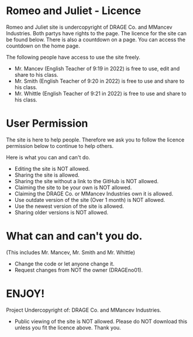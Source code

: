 # Romeo and Juliet - Licence

Romeo and Juliet site is undercopyright of DRAGE Co. and MMancev Industries. Both partys have rights to the page. The licence for the site can be found below. There is also a countdown on a page. You can access the countdown on the home page.

The following people have access to use the site freely.

- Mr. Mancev (English Teacher of 9:19 in 2022) is free to use, edit and share to his class.
- Mr. Smith (English Teacher of 9:20 in 2022) is free to use and share to his class.
- Mr. Whittle (English Teacher of 9:21 in 2022) is free to use and share to his class.

# User Permission

The site is here to help people. Therefore we ask you to follow the licence permission below to continue to help others.

Here is what you can and can't do.

- Editing the site is NOT allowed.
- Sharing the site is allowed.
- Sharing the site without a link to the GitHub is NOT allowed.
- Claiming the site to be your own is NOT allowed.
- Claiming the DRAGE Co. or MMancev Industries own it is allowed.
- Use outdate version of the site (Over 1 month) is NOT allowed.
- Use the newest version of the site is allowed.
- Sharing older versions is NOT allowed.

# What can and can't you do.
(This includes Mr. Mancev, Mr. Smith and Mr. Whittle)

- Change the code or let anyone change it.
- Request changes from NOT the owner (DRAGEno01).

# ENJOY!
Project Undercopyright of: DRAGE Co. and MMancev Industries.

- Public viewing of the site is NOT allowed. Please do NOT download this unless you fit the licence above. Thank you.
